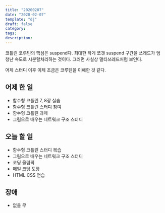```yaml
---
title: "20200207"
date: "2020-02-07"
template: "dj"
draft: false
category: 
tags:
description:
---
```


코틀린 코루틴의 핵심은 suspend다.
최대한 작게 쪼갠 suspend 구간을 쓰레드가 엄청난 속도로 시분할처리하는 것이다.
그러면 사실상 멀티쓰레드처럼 보인다.

어제 스터디 이후 이제 조금은 코루틴을 이해한 것 같다.

## 어제 한 일

* 함수형 코틀린 7, 8장 실습
* 함수형 코틀린 스터디 참여
* 함수형 코틀린 과제
* 그림으로 배우는 네트워크 구조 스터디

## 오늘 할 일

* 함수형 코틀린 스터디 복습
* 그림으로 배우는 네트워크 구조 스터디
* 코딩 올림픽
* 매일 코딩 도장
* HTML CSS 연습

## 장애

* 없을 무
